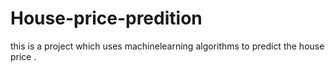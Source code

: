 # House-price-predition


this is a project which uses machinelearning algorithms to predict the house price .
